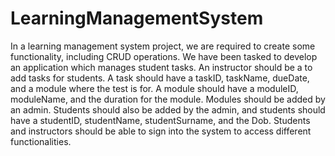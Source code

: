# LearningManagementSystem
In a learning management system project, we are required to create some functionality, 
including CRUD operations. We have been tasked to develop an application which manages 
student tasks. An instructor should be a to add tasks for students. A task should have a 
taskID, taskName, dueDate, and a module where the test is for. A module should have a 
moduleID, moduleName, and the duration for the module. Modules should be added by an
admin. Students should also be added by the admin, and students should have a studentID, 
studentName, studentSurname, and the Dob. Students and instructors should be able to 
sign into the system to access different functionalities.
